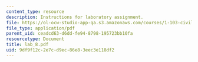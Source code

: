 ```yaml
---
content_type: resource
description: Instructions for laboratory assignment.
file: https://ol-ocw-studio-app-qa.s3.amazonaws.com/courses/1-103-civil-engineering-materials-laboratory-spring-2004/9df9f12c2e7cd9ec86e83eec3e118df2_lab_8.pdf
file_type: application/pdf
parent_uid: ceadcd63-d6dd-fe94-8798-195723bb10fa
resourcetype: Document
title: lab_8.pdf
uid: 9df9f12c-2e7c-d9ec-86e8-3eec3e118df2
---
```

